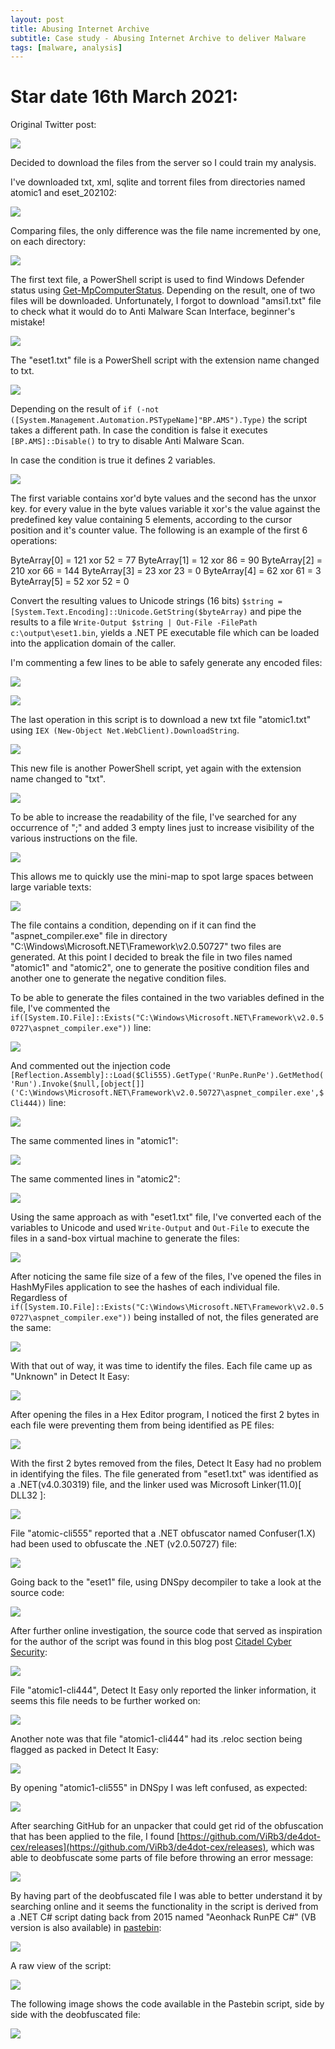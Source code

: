 ```yaml
---
layout: post
title: Abusing Internet Archive
subtitle: Case study - Abusing Internet Archive to deliver Malware
tags: [malware, analysis]
---
```


# Star date 16th March 2021:

Original Twitter post:

![](../assets/Abusing-Internet-Archive/twitter-post.png)

Decided to download the files from the server so I could train my analysis. 

I've downloaded txt, xml, sqlite and torrent files from directories named atomic1 and eset_202102:

![](../assets/Abusing-Internet-Archive/file-list.png)

Comparing files, the only difference was the file name incremented by one, on each directory:

![](../assets/Abusing-Internet-Archive/differences.png)

The first text file, a PowerShell script is used to find Windows Defender status using [Get-MpComputerStatus](https://docs.microsoft.com/en-us/powershell/module/defender/get-mpcomputerstatus?view=windowsserver2019-ps&viewFallbackFrom=win10-ps). Depending on the result, one of two files will be downloaded. Unfortunately, I forgot to download "amsi1.txt" file to check  what it would do to Anti Malware Scan Interface, beginner's mistake!

![](../assets/Abusing-Internet-Archive/detect-script.png)

The "eset1.txt" file is a PowerShell script with the extension name changed to txt.

![](../assets/Abusing-Internet-Archive/eset1-1st-look.png)

Depending on the result of ```if (-not ([System.Management.Automation.PSTypeName]"BP.AMS").Type)``` the script takes a different path. In case the condition is false it executes ```[BP.AMS]::Disable()``` to try to disable Anti Malware Scan.

In case the condition is true it defines 2 variables.

![](../assets/Abusing-Internet-Archive/eset1-logic.png)

The first variable contains xor'd byte values and the second has the unxor key. for every value in the byte values variable it xor's the value against the predefined key value containing 5 elements, according to the cursor position and it's counter value. The following is an example of the first 6 operations:

ByteArray[0] = 121 xor 52 = 77
ByteArray[1] = 12 xor 86 = 90
ByteArray[2] = 210 xor 66 = 144
ByteArray[3] = 23 xor 23 = 0
ByteArray[4] = 62 xor 61 = 3
ByteArray[5] = 52 xor 52 = 0

Convert the resulting values to Unicode strings (16 bits) ```$string = [System.Text.Encoding]::Unicode.GetString($byteArray)``` and pipe the results to a file ```Write-Output $string | Out-File -FilePath c:\output\eset1.bin```, yields a .NET PE executable file which can be loaded into the application domain of the caller.

I'm commenting a few lines to be able to safely generate any encoded files:

![](../assets/Abusing-Internet-Archive/eset1-commented-1.png)

![](../assets/Abusing-Internet-Archive/eset1-commented-2.png)

The last operation in this script is to download a new txt file "atomic1.txt" using ```IEX (New-Object Net.WebClient).DownloadString```.

![](../assets/Abusing-Internet-Archive/atomic1-first-look.png)

This new file is another PowerShell script, yet again with the extension name changed to "txt".

![](../assets/Abusing-Internet-Archive/atomic1-endofscript.png)

To be able to increase the readability of the file, I've searched for any occurrence of ";" and added 3 empty lines just to increase visibility of the various instructions on the file.

![](../assets/Abusing-Internet-Archive/atomic1-eoi.png)

This allows me to quickly use the mini-map to spot large spaces between large variable texts:

![](../assets/Abusing-Internet-Archive/atomic1-minimap.png)

The file contains a condition, depending on if it can find the "aspnet_compiler.exe" file in directory "C:\Windows\Microsoft.NET\Framework\v2.0.50727\" two files are generated. At this point I decided to break the file in two files named "atomic1" and "atomic2", one to generate the positive condition files and another one to generate the negative condition files.

To be able to generate the files contained in the two variables defined in the file, I've commented the ```if([System.IO.File]::Exists("C:\Windows\Microsoft.NET\Framework\v2.0.50727\aspnet_compiler.exe"))``` line:

![](../assets/Abusing-Internet-Archive/atomic1-commented-1.png)

And commented out the injection code ```[Reflection.Assembly]::Load($Cli555).GetType('RunPe.RunPe').GetMethod('Run').Invoke($null,[object[]] ('C:\Windows\Microsoft.NET\Framework\v2.0.50727\aspnet_compiler.exe',$Cli444))``` line:

![](../assets/Abusing-Internet-Archive/atomic1-commented-2.png)

The same commented lines in "atomic1":

![](../assets/Abusing-Internet-Archive/atomic2-commented-1.png)

The same commented lines in "atomic2":

![](../assets/Abusing-Internet-Archive/atomic2-commented-2.png)

Using the same approach as with "eset1.txt" file, I've converted each of the variables to Unicode and used ```Write-Output``` and ```Out-File``` to execute the files in a sand-box virtual machine to generate the files:

![](../assets/Abusing-Internet-Archive/generated-files.png)

After noticing the same file size of a few of the files, I've opened the files in HashMyFiles application to see the hashes of each individual file. Regardless of ```if([System.IO.File]::Exists("C:\Windows\Microsoft.NET\Framework\v2.0.50727\aspnet_compiler.exe"))``` being installed of not, the files generated are the same:

![](../assets/Abusing-Internet-Archive/same-hashes.png)

With that out of way, it was time to identify the files. Each file came up as "Unknown" in Detect It Easy:

![](../assets/Abusing-Internet-Archive/die.png)

After opening the files in a Hex Editor program, I noticed the first 2 bytes in each file were preventing them from being identified as PE files: 

![](../assets/Abusing-Internet-Archive/first-two-bytes.png)

With the first 2 bytes removed from the files, Detect It Easy had no problem in identifying the files. The file generated from "eset1.txt" was identified as a .NET(v4.0.30319) file, and the linker used was Microsoft Linker(11.0)[ DLL32 ]:

![](../assets/Abusing-Internet-Archive/eset1_fixed.png)

File "atomic-cli555" reported that a .NET obfuscator named Confuser(1.X) had been used to obfuscate the .NET (v2.0.50727) file:

![](../assets/Abusing-Internet-Archive/atomic1-555_fixed.png)

Going back to the "eset1" file, using DNSpy decompiler to take a look at the source code:

![](../assets/Abusing-Internet-Archive/eset1-decompiled.png)

After further online investigation, the source code that served as inspiration for the author of the script was found in this blog post [Citadel Cyber Security](https://www.citadel.co.il/Home/Blog/1008):

![](../assets/Abusing-Internet-Archive/file_eset1_citadel.png)

File "atomic1-cli444", Detect It Easy only reported the linker information, it seems this file needs to be further worked on:

![](../assets/Abusing-Internet-Archive/atomic1-444_fixed.png)

Another note was that file "atomic1-cli444" had its .reloc section being flagged as packed in Detect It Easy:

![](../assets/Abusing-Internet-Archive/atomic1-444_fixed-packed-section.png)

By opening "atomic1-cli555" in DNSpy I was left confused, as expected:

![](../assets/Abusing-Internet-Archive/atomic1-555_confused.png)

After searching GitHub for an unpacker that could get rid of the obfuscation that has been applied to the file, I found [https://github.com/ViRb3/de4dot-cex/releases](https://github.com/ViRb3/de4dot-cex/releases), which was able to deobfuscate some parts of file before throwing an error message:

![](../assets/Abusing-Internet-Archive/atomic1-555_fixed-deconfused.png)

By having part of the deobfuscated file I was able to better understand it by searching online and it seems the functionality in the script is derived from a .NET C# script dating back from 2015 named "Aeonhack RunPE C#" (VB version is also available) in [pastebin](https://pastebin.com/Dzhad8rB):

![](../assets/Abusing-Internet-Archive/atomic1-555_possible-source.png)

A raw view of the script:

![](../assets/Abusing-Internet-Archive/atomic1-555_possible_source_raw.png)

The following image shows the code available in the Pastebin script, side by side with the deobfuscated file:

![](../assets/Abusing-Internet-Archive/file_atomic1-555_pastebin.png)
